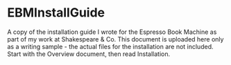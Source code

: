 # EBMInstallGuide
A copy of the installation guide I wrote for the Espresso Book Machine as part of my work at Shakespeare &amp; Co. This document is uploaded here only as a writing sample - the actual files for the installation are not included.
Start with the Overview document, then read Installation. 
